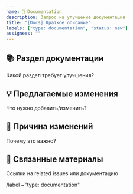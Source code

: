 ```yaml
---
name: 📖 Documentation
description: Запрос на улучшение документации
title: "[Docs] Краткое описание"
labels: ["type: documentation", "status: new"]
assignees: ""
---
```


## 📚 Раздел документации
Какой раздел требует улучшения?

## 💡 Предлагаемые изменения
Что нужно добавить/изменить?

## 🎯 Причина изменений
Почему это важно?

## 🔗 Связанные материалы
Ссылки на related issues или документацию

/label ~"type: documentation"
